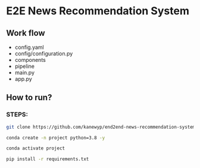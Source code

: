 # E2E News Recommendation System

## Work flow
- config.yaml
- config/configuration.py
- components
- pipeline
- main.py
- app.py


## How to run?
### STEPS:

```bash
git clone https://github.com/kanewyp/end2end-news-recommendation-system
```

```bash
conda create -n project python=3.8 -y
```

```bash
conda activate project
```

```bash
pip install -r requirements.txt
```